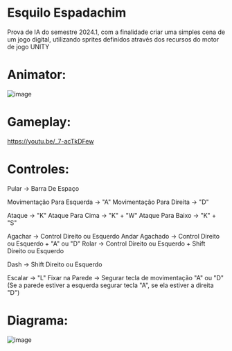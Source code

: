 # Esquilo Espadachim
  Prova de IA do semestre 2024.1, com a finalidade criar uma simples cena de um jogo digital, utilizando sprites definidos através dos recursos do motor de jogo UNITY

# Animator:

![image](https://github.com/Costards2/Esquilo-Espadachim/assets/100092162/040c5eb2-714b-4077-814f-79bc472778e8)

# Gameplay:

https://youtu.be/_7-acTkDFew

# Controles:

  Pular -> Barra De Espaço 
  
  Movimentação Para Esquerda -> "A"
  Movimentação Para Direita -> "D"
  
  Ataque -> "K" 
  Ataque Para Cima -> "K" + "W"
  Ataque Para Baixo -> "K" + "S"
  
  Agachar -> Control Direito ou Esquerdo 
  Andar Agachado -> Control Direito ou Esquerdo + "A" ou "D"
  Rolar -> Control Direito ou Esquerdo + Shift Direito ou Esquerdo

  Dash -> Shift Direito ou Esquerdo
  
  Escalar -> "L"
  Fixar na Parede -> Segurar tecla de movimentação "A" ou "D" (Se a parede estiver a esquerda segurar tecla "A", se ela estiver a direita "D")

  # Diagrama:
  
  ![image](https://github.com/Costards2/Esquilo-Espadachim/assets/100092162/3fcef384-6385-421b-94d0-0abe6bf73ff9)
